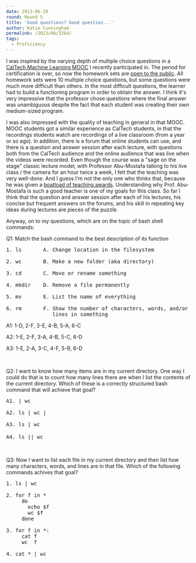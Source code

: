 ```yaml
---
date: 2013-06-20
round: Round 5
title: 'Good questions? Good question...'
author: Katie Cunningham
permalink: /2013/06/3264/
tags:
  - Proficiency
---
```

I was inspired by the varying depth of multiple choice questions in a [CalTech Machine Learning MOOC][1] I recently participated in. The period for certification is over, so now the homework sets are [open to the public][2]. All homework sets were 10 multiple choice questions, but some questions were much more difficult than others. In the most difficult questions, the learner had to build a functioning program in order to obtain the answer. I think it's very impressive that the professor chose questions where the final answer was unambiguous despite the fact that each student was creating their own medium-sized program.

I was also impressed with the quality of teaching in general in that MOOC. MOOC students got a similar experience as CalTech students, in that the recordings students watch are recordings of a live classroom (from a year or so ago). In addition, there is a forum that online students can use, and there is a question and answer session after each lecture, with questions both from the CalTech audience and the online audience that was live when the videos were recorded. Even though the course was a "sage on the stage" classic lecture model, with Professor Abu-Mostafa talking to his live class / the camera for an hour twice a week, I felt that the teaching was very well-done. And I guess I'm not the only one who thinks that, because he was given a [boatload of teaching awards][1]. Understanding why Prof. Abu-Mostafa is such a good teacher is one of my goals for this class. So far I think that the question and answer session after each of his lectures, his concise but frequent answers on the forums, and his skill in repeating key ideas during lectures are pieces of the puzzle.

Anyway, on to my questions, which are on the topic of bash shell commands:

Q1: Match the bash command to the best description of its function

<pre>1. ls       A. Change location in the filesystem

2. wc       B. Make a new folder (aka directory)

3. cd       C. Move or rename something

4. mkdir    D. Remove a file permanently

5. mv       E. List the name of everything

6. rm       F. Show the number of characters, words, and/or
               lines in something</pre>

A1: 1-D, 2-F, 3-E, 4-B, 5-A, 6-C

A2: 1-E, 2-F, 3-A, 4-B, 5-C, 6-D

A3: 1-E, 2-A, 3-C, 4-F, 5-B, 6-D

&nbsp;

Q2: I want to know how many items are in my current directory. One way I could do that is to count how many lines there are when I list the contents of the current directory. Which of these is a correctly structured bash command that will achieve that goal?

<pre>A1. | wc

A2. ls | wc |

A3. ls | wc

A4. ls || wc<span style="font-size: 16px;"> </span></pre>

&nbsp;

Q3: Now I want to list each file in my current directory and then list how many characters, words, and lines are in that file. Which of the following commands achives that goal?

<pre>1. ls | wc

2. for f in *
     do
       echo $f
       wc $f
     done

3. for f in *:
     cat f
     wc  f

4. cat * | wc</pre>

 [1]: http://work.caltech.edu/index.html
 [2]: http://work.caltech.edu/homeworks.html
